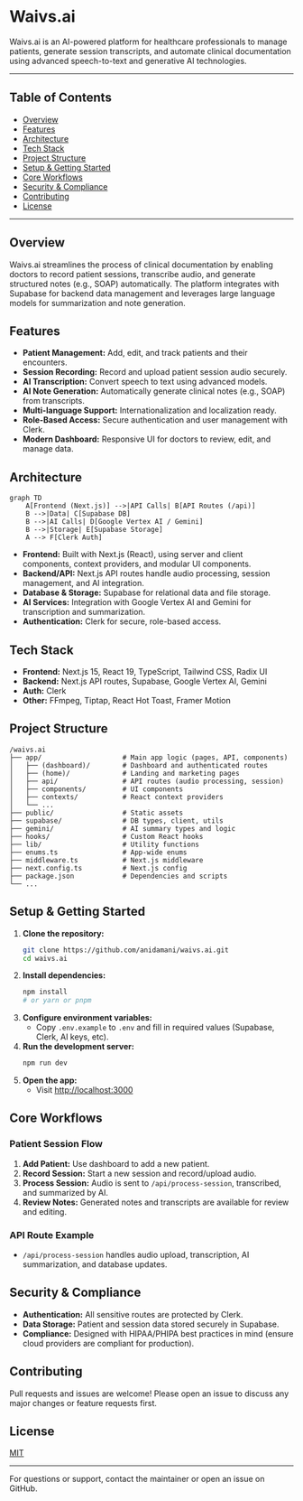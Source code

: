 # Waivs.ai

Waivs.ai is an AI-powered platform for healthcare professionals to manage patients, generate session transcripts, and automate clinical documentation using advanced speech-to-text and generative AI technologies.

---

## Table of Contents
- [Overview](#overview)
- [Features](#features)
- [Architecture](#architecture)
- [Tech Stack](#tech-stack)
- [Project Structure](#project-structure)
- [Setup & Getting Started](#setup--getting-started)
- [Core Workflows](#core-workflows)
- [Security & Compliance](#security--compliance)
- [Contributing](#contributing)
- [License](#license)

---

## Overview
Waivs.ai streamlines the process of clinical documentation by enabling doctors to record patient sessions, transcribe audio, and generate structured notes (e.g., SOAP) automatically. The platform integrates with Supabase for backend data management and leverages large language models for summarization and note generation.

## Features
- **Patient Management:** Add, edit, and track patients and their encounters.
- **Session Recording:** Record and upload patient session audio securely.
- **AI Transcription:** Convert speech to text using advanced models.
- **AI Note Generation:** Automatically generate clinical notes (e.g., SOAP) from transcripts.
- **Multi-language Support:** Internationalization and localization ready.
- **Role-Based Access:** Secure authentication and user management with Clerk.
- **Modern Dashboard:** Responsive UI for doctors to review, edit, and manage data.

## Architecture

```mermaid
graph TD
    A[Frontend (Next.js)] -->|API Calls| B[API Routes (/api)]
    B -->|Data| C[Supabase DB]
    B -->|AI Calls| D[Google Vertex AI / Gemini]
    B -->|Storage| E[Supabase Storage]
    A --> F[Clerk Auth]
```

- **Frontend:** Built with Next.js (React), using server and client components, context providers, and modular UI components.
- **Backend/API:** Next.js API routes handle audio processing, session management, and AI integration.
- **Database & Storage:** Supabase for relational data and file storage.
- **AI Services:** Integration with Google Vertex AI and Gemini for transcription and summarization.
- **Authentication:** Clerk for secure, role-based access.

## Tech Stack
- **Frontend:** Next.js 15, React 19, TypeScript, Tailwind CSS, Radix UI
- **Backend:** Next.js API routes, Supabase, Google Vertex AI, Gemini
- **Auth:** Clerk
- **Other:** FFmpeg, Tiptap, React Hot Toast, Framer Motion

## Project Structure
```
/waivs.ai
├── app/                    # Main app logic (pages, API, components)
│   ├── (dashboard)/        # Dashboard and authenticated routes
│   ├── (home)/             # Landing and marketing pages
│   ├── api/                # API routes (audio processing, session)
│   ├── components/         # UI components
│   ├── contexts/           # React context providers
│   └── ...
├── public/                 # Static assets
├── supabase/               # DB types, client, utils
├── gemini/                 # AI summary types and logic
├── hooks/                  # Custom React hooks
├── lib/                    # Utility functions
├── enums.ts                # App-wide enums
├── middleware.ts           # Next.js middleware
├── next.config.ts          # Next.js config
├── package.json            # Dependencies and scripts
└── ...
```

## Setup & Getting Started

1. **Clone the repository:**
   ```bash
   git clone https://github.com/anidamani/waivs.ai.git
   cd waivs.ai
   ```
2. **Install dependencies:**
   ```bash
   npm install
   # or yarn or pnpm
   ```
3. **Configure environment variables:**
   - Copy `.env.example` to `.env` and fill in required values (Supabase, Clerk, AI keys, etc).
4. **Run the development server:**
   ```bash
   npm run dev
   ```
5. **Open the app:**
   - Visit [http://localhost:3000](http://localhost:3000)

## Core Workflows

### Patient Session Flow
1. **Add Patient:** Use dashboard to add a new patient.
2. **Record Session:** Start a new session and record/upload audio.
3. **Process Session:** Audio is sent to `/api/process-session`, transcribed, and summarized by AI.
4. **Review Notes:** Generated notes and transcripts are available for review and editing.

### API Route Example
- `/api/process-session` handles audio upload, transcription, AI summarization, and database updates.

## Security & Compliance
- **Authentication:** All sensitive routes are protected by Clerk.
- **Data Storage:** Patient and session data stored securely in Supabase.
- **Compliance:** Designed with HIPAA/PHIPA best practices in mind (ensure cloud providers are compliant for production).

## Contributing
Pull requests and issues are welcome! Please open an issue to discuss any major changes or feature requests first.

## License
[MIT](LICENSE)

---

For questions or support, contact the maintainer or open an issue on GitHub.
